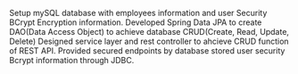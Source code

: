 Setup mySQL database with employees information and user Security BCrypt Encryption information.
Developed Spring Data JPA to create DAO(Data Access Object) to achieve database CRUD(Create, Read, Update, Delete)
Designed service layer and rest controller to ahcieve CRUD function of REST API.
Provided secured endpoints by database stored user security Bcrypt information through JDBC.
